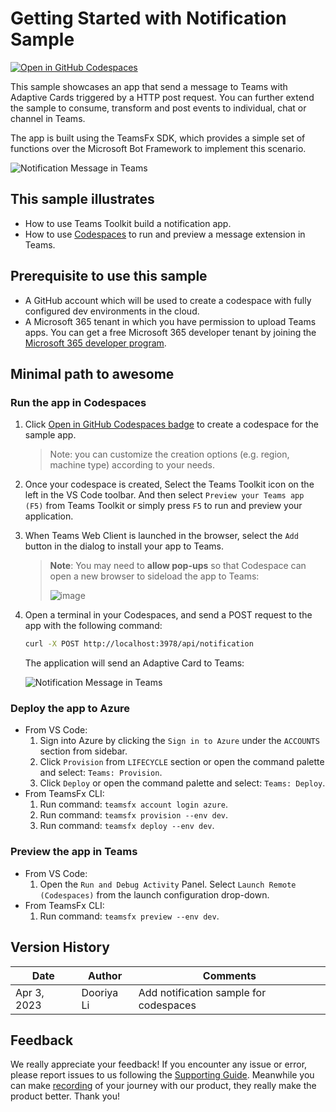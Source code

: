 # Getting Started with Notification Sample

[![Open in GitHub Codespaces](https://github.com/codespaces/badge.svg)](https://github.com/codespaces/new?hide_repo_select=true&ref=v3&repo=348288141&machine=basicLinux32gb&location=WestUs2&devcontainer_path=.devcontainer%2Fnotification-codespaces%2Fdevcontainer.json&resume=1)

This sample showcases an app that send a message to Teams with Adaptive Cards triggered by a HTTP post request. You can further extend the sample to consume, transform and post events to individual, chat or channel in Teams.

The app is built using the TeamsFx SDK, which provides a simple set of functions over the Microsoft Bot Framework to implement this scenario.

![Notification Message in Teams](https://user-images.githubusercontent.com/10163840/224254253-21b4dedd-1079-4cda-ac9e-cd3bce725702.png)

## This sample illustrates
- How to use Teams Toolkit build a notification app.
- How to use [Codespaces](https://github.com/features/codespaces) to run and preview a message extension in Teams.

## Prerequisite to use this sample
- A GitHub account which will be used to create a codespace with fully configured dev environments in the cloud. 
- A Microsoft 365 tenant in which you have permission to upload Teams apps. You can get a free Microsoft 365 developer tenant by joining the [Microsoft 365 developer program](https://developer.microsoft.com/en-us/microsoft-365/dev-program).

## Minimal path to awesome

### Run the app in Codespaces
1. Click [Open in GitHub Codespaces badge](#getting-started-with-notification-sample) to create a codespace for the sample app.

    > Note: you can customize the creation options (e.g. region, machine type) according to your needs.

1. Once your codespace is created, Select the Teams Toolkit icon on the left in the VS Code toolbar. And then select `Preview your Teams app (F5)` from Teams Toolkit or simply press `F5` to run and preview your application.

1. When Teams Web Client is launched in the browser, select the `Add` button in the dialog to install your app to Teams.

   > **Note**: You may need to **allow pop-ups** so that Codespace can open a new browser to sideload the app to Teams:
   >
   > ![image](https://user-images.githubusercontent.com/10163840/225506097-18d04d70-ea4c-4a10-bde4-9d38654a2e72.png)

1. Open a terminal in your Codespaces, and send a POST request to the app with the following command:
   ```bash
   curl -X POST http://localhost:3978/api/notification
   ```

   The application will send an Adaptive Card to Teams:

   ![Notification Message in Teams](https://user-images.githubusercontent.com/10163840/224254253-21b4dedd-1079-4cda-ac9e-cd3bce725702.png)

### Deploy the app to Azure
- From VS Code: 
    1. Sign into Azure by clicking the `Sign in to Azure` under the `ACCOUNTS` section from sidebar.
    1. Click `Provision` from `LIFECYCLE` section or open the command palette and select: `Teams: Provision`.
    1. Click `Deploy` or open the command palette and select: `Teams: Deploy`.
- From TeamsFx CLI:
    1. Run command: `teamsfx account login azure`.
    1. Run command: `teamsfx provision --env dev`.
    1. Run command: `teamsfx deploy --env dev`.

### Preview the app in Teams
- From VS Code: 
    1. Open the `Run and Debug Activity` Panel. Select `Launch Remote (Codespaces)` from the launch configuration drop-down.
- From TeamsFx CLI:
    1. Run command: `teamsfx preview --env dev`.

## Version History
|Date| Author| Comments|
|---|---|---|
|Apr 3, 2023| Dooriya Li | Add notification sample for codespaces |

## Feedback
We really appreciate your feedback! If you encounter any issue or error, please report issues to us following the [Supporting Guide](https://github.com/OfficeDev/TeamsFx-Samples/blob/dev/SUPPORT.md). Meanwhile you can make [recording](https://aka.ms/teamsfx-record) of your journey with our product, they really make the product better. Thank you!
